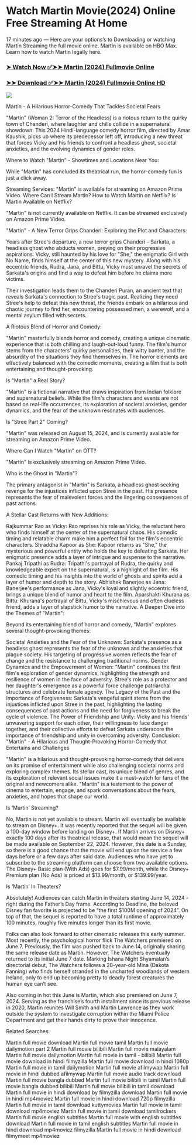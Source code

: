 # Watch Martin Movie(2024) Online Free Streaming At Home
17 minutes ago — Here are your options’s to Downloading or watching Martin Streaming the full movie online. Martin is available on HBO Max. Learn how to watch Martin legally here.


### [➤ Watch Now ✅➤➤ Martin (2024) Fullmovie Online](https://t.co/cdzpuW4kFY)

### [➤➤ Download ✅➤➤ Martin (2024) Fullmovie Online HD](https://t.co/bWYkPmEDzW)

<p dir="auto"><a href="https://t.co/cdzpuW4kFY" title="PLAY NOW" rel="nofollow"><img src="https://i.imgur.com/jhNGoEt.gif" style="max-width: 100%;"></a></p>


Martin - A Hilarious Horror-Comedy That Tackles Societal Fears

"Martin" (Woman 2: Terror of the Headless) is a riotous return to the quirky town of Chanderi, where laughter and chills collide in a supernatural showdown. This 2024 Hindi-language comedy horror film, directed by Amar Kaushik, picks up where its predecessor left off, introducing a new threat that forces Vicky and his friends to confront a headless ghost, societal anxieties, and the evolving dynamics of gender roles.

Where to Watch "Martin" - Showtimes and Locations Near You:

While "Martin" has concluded its theatrical run, the horror-comedy fun is just a click away.

Streaming Services: "Martin" is available for streaming on Amazon Prime Video.
Where Can I Stream Martin? How to Watch Martin on Netflix? Is Martin Available on Netflix?

"Martin" is not currently available on Netflix. It can be streamed exclusively on Amazon Prime Video.

"Martin" - A New Terror Grips Chanderi: Exploring the Plot and Characters:

Years after Stree's departure, a new terror grips Chanderi – Sarkata, a headless ghost who abducts women, preying on their progressive aspirations. Vicky, still haunted by his love for "She," the enigmatic Girl with No Name, finds himself at the center of this new mystery. Along with his eccentric friends, Rudra, Jana, and Bittu, Vicky must unravel the secrets of Sarkata's origins and find a way to defeat him before he claims more victims.

Their investigation leads them to the Chanderi Puran, an ancient text that reveals Sarkata's connection to Stree's tragic past. Realizing they need Stree's help to defeat this new threat, the friends embark on a hilarious and chaotic journey to find her, encountering possessed men, a werewolf, and a mental asylum filled with secrets.

A Riotous Blend of Horror and Comedy:

"Martin" masterfully blends horror and comedy, creating a unique cinematic experience that is both chilling and laugh-out-loud funny. The film's humor stems from the characters' quirky personalities, their witty banter, and the absurdity of the situations they find themselves in. The horror elements are effectively balanced with the comedic moments, creating a film that is both entertaining and thought-provoking.

Is "Martin" a Real Story?

"Martin" is a fictional narrative that draws inspiration from Indian folklore and supernatural beliefs. While the film's characters and events are not based on real-life occurrences, its exploration of societal anxieties, gender dynamics, and the fear of the unknown resonates with audiences.

Is "Stree Part 2" Coming?

"Martin" was released on August 15, 2024, and is currently available for streaming on Amazon Prime Video.

Where Can I Watch "Martin" on OTT?

"Martin" is exclusively streaming on Amazon Prime Video.

Who is the Ghost in "Martin"?

The primary antagonist in "Martin" is Sarkata, a headless ghost seeking revenge for the injustices inflicted upon Stree in the past. His presence represents the fear of malevolent forces and the lingering consequences of past actions.

A Stellar Cast Returns with New Additions:

Rajkummar Rao as Vicky: Rao reprises his role as Vicky, the reluctant hero who finds himself at the center of the supernatural chaos. His comedic timing and relatable charm make him a perfect foil for the film's eccentric characters.
Shraddha Kapoor as She: Kapoor returns as "She," the mysterious and powerful entity who holds the key to defeating Sarkata. Her enigmatic presence adds a layer of intrigue and suspense to the narrative.
Pankaj Tripathi as Rudra: Tripathi's portrayal of Rudra, the quirky and knowledgeable expert on the supernatural, is a highlight of the film. His comedic timing and his insights into the world of ghosts and spirits add a layer of humor and depth to the story.
Abhishek Banerjee as Jana: Banerjee's performance as Jana, Vicky's loyal and slightly eccentric friend, brings a unique blend of humor and heart to the film.
Aparshakti Khurana as Bittu: Khurana's portrayal of Bittu, Vicky's mischievous and often clueless friend, adds a layer of slapstick humor to the narrative.
A Deeper Dive into the Themes of "Martin":

Beyond its entertaining blend of horror and comedy, "Martin" explores several thought-provoking themes:

Societal Anxieties and the Fear of the Unknown: Sarkata's presence as a headless ghost represents the fear of the unknown and the anxieties that plague society. His targeting of progressive women reflects the fear of change and the resistance to challenging traditional norms.
Gender Dynamics and the Empowerment of Women: "Martin" continues the first film's exploration of gender dynamics, highlighting the strength and resilience of women in the face of adversity. Stree's role as a protector and her daughter's emergence as a powerful force challenge patriarchal structures and celebrate female agency.
The Legacy of the Past and the Importance of Forgiveness: Sarkata's vengeful spirit stems from the injustices inflicted upon Stree in the past, highlighting the lasting consequences of past actions and the need for forgiveness to break the cycle of violence.
The Power of Friendship and Unity: Vicky and his friends' unwavering support for each other, their willingness to face danger together, and their collective efforts to defeat Sarkata underscore the importance of friendship and unity in overcoming adversity.
Conclusion: "Martin" - A Hilarious and Thought-Provoking Horror-Comedy that Entertains and Challenges

"Martin" is a hilarious and thought-provoking horror-comedy that delivers on its promise of entertainment while also challenging societal norms and exploring complex themes. Its stellar cast, its unique blend of genres, and its exploration of relevant social issues make it a must-watch for fans of the original and newcomers alike. "Martin" is a testament to the power of cinema to entertain, engage, and spark conversations about the fears, anxieties, and hopes that shape our world.


Is ‘Martin’ Streaming?

No, Martin is not yet available to stream. Martin will eventually be available to stream on Disney+. It was recently reported that the sequel will be given a 100-day window before landing on Disney+. If Martin arrives on Disney+ exactly 100 days after its theatrical release, that would mean the sequel will be made available on September 22, 2024. However, this date is a Sunday, so there is a good chance that the movie will end up on the service a few days before or a few days after said date. Audiences who have yet to subscribe to the streaming platform can choose from two available options. The Disney+ Basic plan (With Ads) goes for $7.99/month, while the Disney+ Premium plan (No Ads) is priced at $13.99/month, or $139.99/year.

Is ‘Martin’ In Theaters?

Absolutely! Audiences can catch Martin in theaters starting June 14, 2024 - right during the Father’s Day frame. According to Deadline, the beloved Disney fan favorite is projected to be “the first $100M opening of 2024”. On top of that, the sequel is reported to have a total runtime of approximately 100 minutes, roughly five minutes longer than its first movie.

Folks can also look forward to other cinematic releases this early summer. Most recently, the psychological horror flick The Watchers premiered on June 7. Previously, the film was pushed back to June 14, originally sharing the same release date as Martin. However, The Watchers eventually returned to its initial June 7 date. Marking Ishana Night Shyamalan’s directorial debut, The Watchers follows a 28-year-old Mina (Dakota Fanning) who finds herself stranded in the uncharted woodlands of western Ireland, only to end up becoming pretty to deadly forest creatures the human eye can’t see.

Also coming in hot this June is Martin, which also premiered on June 7, 2024. Serving as the franchise’s fourth installment since its previous release in 2020, Martin reunites Will Smith and Martin Lawrence as they work outside the system to investigate corruption within the Miami Police Department and get their hands dirty to prove their innocence.


Related Searches:

Martin full movie download
Martin full movie tamil
Martin full movie dailymotion part 2
Martin full movie bilibili
Martin full movie malayalam
Martin full movie dailymotion
Martin full movie in tamil - bilibili
Martin full movie download in hindi filmyzilla
Martin full movie download in hindi 1080p
Martin full movie in tamil dailymotion
Martin full movie afilmywap
Martin full movie in hindi dubbed afilmywap
Martin full movie audio track download
Martin full movie bangla dubbed
Martin full movie bilibili in tamil
Martin full movie bangla dubbed bilibili
Martin full movie bilibili in tamil download
Martin full movie in hindi download by filmyzilla
download Martin full movie in hindi mp4moviez
Martin full movie in hindi download 720p filmyzilla
Martin full movie in tamil download kuttymovies
Martin full movie in tamil download mp4moviez
Martin full movie in tamil download tamilrockers
Martin full movie english subtitles
Martin full movie with english subtitles download
Martin full movie in tamil english subtitles
Martin full movie in hindi download mp4moviez filmyzilla
Martin full movie in hindi download filmymeet mp4moviez
